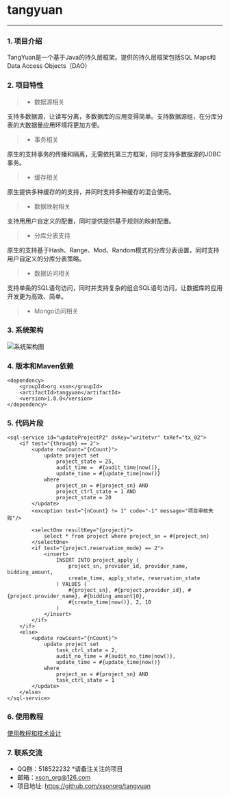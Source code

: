 # tangyuan

---

### 1. 项目介绍

TangYuan是一个基于Java的持久层框架。提供的持久层框架包括SQL Maps和Data Access Objects（DAO）

### 2. 项目特性

> * 数据源相关

支持多数据源，让读写分离，多数据库的应用变得简单。支持数据源组，在分库分表的大数据量应用环境将更加方便。

> * 事务相关

原生的支持事务的传播和隔离，无需依托第三方框架，同时支持多数据源的JDBC事务。

> * 缓存相关

原生提供多种缓存的的支持，并同时支持多种缓存的混合使用。

> * 数据映射相关

支持用用户自定义的配置，同时提供提供基于规则的映射配置。

> * 分库分表支持

原生的支持基于Hash、Range、Mod、Random模式的分库分表设置，同时支持用户自定义的分库分表策略。

> * 数据访问相关

支持单条的SQL语句访问，同时并支持复杂的组合SQL语句访问，让数据库的应用开发更为高效、简单。

> * Mongo访问相关

### 3. 系统架构
![系统架构图](https://github.com/xsonorg/imagedoc/blob/master/img/tangyuan.jpg)

### 4. 版本和Maven依赖

    <dependency>
		<groupId>org.xson</groupId>
		<artifactId>tangyuan</artifactId>
		<version>1.0.0</version>
	</dependency>

### 5. 代码片段

	
	<sql-service id="updateProjectP2" dsKey="writetvr" txRef="tx_02">
		<if test="{through} == 2">
			<update rowCount="{nCount}">
				update project set
					project_state = 25, 
					audit_time =  #{audit_time|now()},
					update_time = #{update_time|now()}
				where 
					project_sn = #{project_sn} AND 
					project_ctrl_state = 1 AND 
					project_state = 20
			</update>
			<exception test="{nCount} != 1" code="-1" message="项目审核失败"/>
			
			<selectOne resultKey="{project}">
				select * from project where project_sn = #{project_sn}
			</selectOne>
			<if test="{project.reservation_mode} == 2">
				<insert>
					INSERT INTO project_apply (
						project_sn, provider_id, provider_name, bidding_amount,
						create_time, apply_state, reservation_state
					) VALUES (
						#{project_sn}, #{project.provider_id}, #{project.provider_name}, #{bidding_amount|0}, 
						#{create_time|now()}, 2, 10
					)							
				</insert>			
			</if>
		</if>
		<else>
			<update rowCount="{nCount}">
				update project set
					task_ctrl_state = 2, 
					audit_no_time = #{audit_no_time|now()},
					update_time = #{update_time|now()}
				where 
					project_sn = #{project_sn} AND 
					task_ctrl_state = 1
			</update>
		</else>
	</sql-service>


### 6. 使用教程

[使用教程和技术设计](https://github.com/xsonorg/tangyuan/wiki/Tutorials-and-design) 

### 7. 联系交流

- QQ群：518522232 *请备注关注的项目
- 邮箱：<xson_org@126.com>
- 项目地址: <https://github.com/xsonorg/tangyuan>